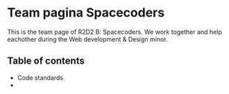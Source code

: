 # Team pagina Spacecoders

This is the team page of R2D2 B: Spacecoders. We work together and help eachother during the Web development & Design minor.

## Table of contents
* Code standards
* 